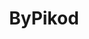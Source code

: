 ---
title: ByPikod
github: https://github.com/ByPikod
mode: dark
transition: 3s
archetype:
  - Little Bit of Everything
  - Badges/Tags/Icons
  - Animation
---
